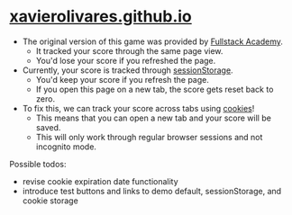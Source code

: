 # [xavierolivares.github.io](https://xavierolivares.github.io/index.html)

* The original version of this game was provided by [Fullstack Academy](https://www.fullstackacademy.com/).
    * It tracked your score through the same page view.
    * You'd lose your score if you refreshed the page.
* Currently, your score is tracked through [sessionStorage](https://developer.mozilla.org/en-US/docs/Web/API/Window/sessionStorage).
    * You'd keep your score if you refresh the page.
    * If you open this page on a new tab, the score gets reset back to zero.
* To fix this, we can track your score across tabs using [cookies](https://developer.mozilla.org/en-US/docs/Web/HTTP/Cookies)!
    * This means that you can open a new tab and your score will be saved.
    * This will only work through regular browser sessions and not incognito mode.

Possible todos:
- revise cookie expiration date functionality
- introduce test buttons and links to demo default, sessionStorage, and cookie storage